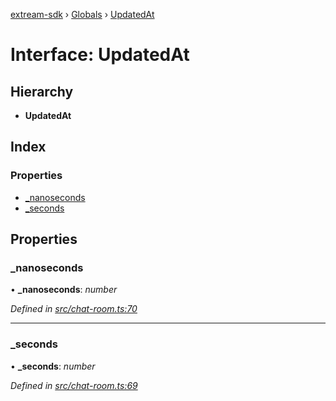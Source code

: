 [extream-sdk](../README.md) › [Globals](../globals.md) › [UpdatedAt](updatedat.md)

# Interface: UpdatedAt

## Hierarchy

* **UpdatedAt**

## Index

### Properties

* [_nanoseconds](updatedat.md#_nanoseconds)
* [_seconds](updatedat.md#_seconds)

## Properties

###  _nanoseconds

• **_nanoseconds**: *number*

*Defined in [src/chat-room.ts:70](https://github.com/Extream-SaaS/ex-sdk/blob/1abcccc/src/chat-room.ts#L70)*

___

###  _seconds

• **_seconds**: *number*

*Defined in [src/chat-room.ts:69](https://github.com/Extream-SaaS/ex-sdk/blob/1abcccc/src/chat-room.ts#L69)*
